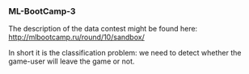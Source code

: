 ### ML-BootCamp-3 

The description of the data contest might be found here: http://mlbootcamp.ru/round/10/sandbox/

In short it is the classification problem: we need to detect whether the game-user will leave the game or not.

